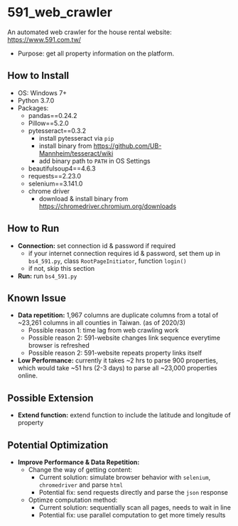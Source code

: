 # 591_web_crawler
An automated web crawler for the house rental website: https://www.591.com.tw/
- Purpose: get all property information on the platform. 

## How to Install 
- OS: Windows 7+
- Python 3.7.0 
- Packages: 
    * pandas==0.24.2
    * Pillow==5.2.0
    * pytesseract==0.3.2
        * install pytesseract via `pip`
        * install binary from https://github.com/UB-Mannheim/tesseract/wiki
        * add binary path to `PATH` in OS Settings
    * beautifulsoup4==4.6.3
    * requests==2.23.0
    * selenium==3.141.0
    * chrome driver 
       * download & install binary from https://chromedriver.chromium.org/downloads

## How to Run
- **Connection:** set connection id & password if required
  * if your internet connection requires id & password, set them up in `bs4_591.py`, class `RootPageInitiator`, function `login()`
  * if not, skip this section 
- **Run:** run `bs4_591.py` 

## Known Issue
- **Data repetition:** 1,967 columns are duplicate columns from a total of ~23,261 columns in all counties in Taiwan. (as of 2020/3)
  * Possible reason 1: time lag from web crawling work 
  * Possible reason 2: 591-website changes link sequence everytime browser is refreshed 
  * Possible reason 2: 591-website repeats property links itself 
- **Low Performance:** currently it takes ~2 hrs to parse 900 properties, which would take ~51 hrs (2-3 days) to parse all ~23,000 properties online. 

## Possible Extension
- **Extend function:** extend function to include the latitude and longitude of property


## Potential Optimization
- **Improve Performance & Data Repetition:** 
   - Change the way of getting content: 
     * Current solution: simulate browser behavior with `selenium`, `chromedriver` and parse `html`
     * Potential fix: send requests directly and parse the `json` response
   - Optimze computation method: 
     * Current solution: sequentially scan all pages, needs to wait in line
     * Potential fix: use parallel computation to get more timely results
